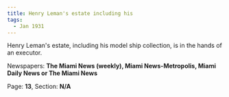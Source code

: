 ```yaml
---  
title: Henry Leman's estate including his  
tags:  
  - Jan 1931  
---  
```

  
Henry Leman's estate, including his model ship collection, is in the hands of an executor.  
  
Newspapers: **The Miami News (weekly), Miami News-Metropolis, Miami Daily News or The Miami News**  
  
Page: **13**, Section: **N/A** 
